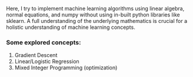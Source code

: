 Here, I try to implement machine learning algorithms using linear algebra, normal equations, and numpy without using in-built python libraries like sklearn. A full understanding of the underlying mathematics is crucial for a holistic understanding of machine learning concepts.

### Some explored concepts:
  1) Gradient Descent 
  2) Linear/Logistic Regression
  3) Mixed Integer Programming (optimization)
